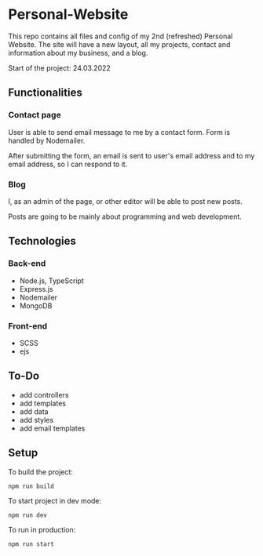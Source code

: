 # Personal-Website

This repo contains all files and config of my 2nd (refreshed) Personal Website. The site will have a new layout, all my projects, contact and information about my business, and a blog.

Start of the project: 24.03.2022

## Functionalities

### Contact page

User is able to send email message to me by a contact form. Form is handled by Nodemailer.

After submitting the form, an email is sent to user's email address and to my email address, so I can respond to it.

### Blog

I, as an admin of the page, or other editor will be able to post new posts.

Posts are going to be mainly about programming and web development.

## Technologies

### Back-end

- Node.js, TypeScript
- Express.js
- Nodemailer
- MongoDB

### Front-end

- SCSS
- ejs

## To-Do

- add controllers
- add templates
- add data
- add styles
- add email templates

## Setup

To build the project:

```
npm run build
```

To start project in dev mode:

```
npm run dev
```

To run in production:

```
npm run start
```
